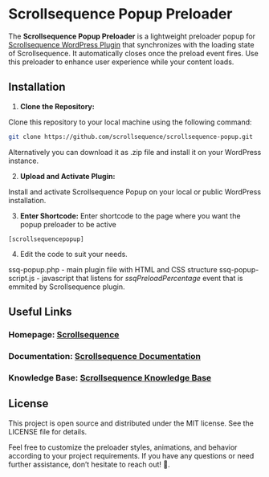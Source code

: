 # Scrollsequence Popup Preloader

The **Scrollsequence Popup Preloader** is a lightweight preloader popup for [Scrollsequence WordPress Plugin](https://scrollsequence.com) that synchronizes with the loading state of Scrollsequence. It automatically closes once the preload event fires. Use this preloader to enhance user experience while your content loads.

## Installation

1. **Clone the Repository:**

Clone this repository to your local machine using the following command:

```bash
git clone https://github.com/scrollsequence/scrollsequence-popup.git
```

Alternatively you can download it as .zip file and install it on your WordPress instance. 

2. **Upload and Activate Plugin:**

Install and activate Scrollsequence Popup on your local or public WordPress installation.


3. **Enter Shortcode:**
Enter shortcode to the page where you want the popup preloader to be active

```code
[scrollsequencepopup]
```

4. Edit the code to suit your needs.

ssq-popup.php - main plugin file with HTML and CSS structure
ssq-popup-script.js - javascript that listens for *ssqPreloadPercentage* event that is emmited by Scrollsequence plugin. 


## Useful Links
### Homepage: [Scrollsequence](https://scrollsequence.com)
### Documentation: [Scrollsequence Documentation](https://scrollsequence.com/documentation)
### Knowledge Base: [Scrollsequence Knowledge Base](https://help.scrollsequence.com)

## License
This project is open source and distributed under the MIT license. See the LICENSE file for details.

Feel free to customize the preloader styles, animations, and behavior according to your project requirements. If you have any questions or need further assistance, don’t hesitate to reach out! 🚀.